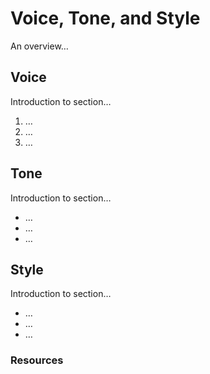 # Voice, Tone, and Style

<!-- Your brand’s: Content Style Guide -->
<!-- Note: Even your headings can have your voice, tone, and style. -->

An overview…

## Voice

Introduction to section…

1. …
2. …
3. …

## Tone

Introduction to section…

- …
- …
- …

## Style

Introduction to section…

<!-- Consider including style tips on capitalization of headings (sentence or title case), words to avoid, or general grammar and mechanics dos and don’ts, etc.
See: https://styleguide.mailchimp.com/grammar-and-mechanics/-->

- …
- …
- …

### Resources

<!-- Add links to any research or related resources. -->

